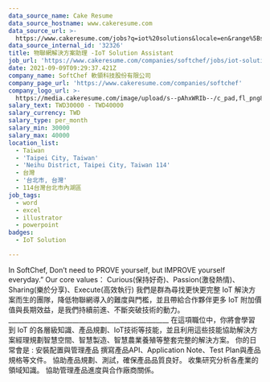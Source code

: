 ```yaml
---
data_source_name: Cake Resume
data_source_hostname: www.cakeresume.com
data_source_url: >-
  https://www.cakeresume.com/jobs?q=iot%20solutions&locale=en&range%5Bsalary_range%5D%5Bmin%5D=1000000
data_source_internal_id: '32326'
title: 物聯網解決方案助理 -IoT Solution Assistant
job_url: 'https://www.cakeresume.com/companies/softchef/jobs/iot-solution-assistant'
date: 2021-09-09T09:29:37.421Z
company_name: SoftChef 軟領科技股份有限公司
company_page_url: 'https://www.cakeresume.com/companies/softchef'
company_logo_url: >-
  https://media.cakeresume.com/image/upload/s--pAhxWRIb--/c_pad,fl_png8,h_200,w_200/v1637893689/okn4v5fmcgopzgdqt9cz.png
salary_text: TWD30000 - TWD40000
salary_currency: TWD
salary_type: per_month
salary_min: 30000
salary_max: 40000
location_list:
  - Taiwan
  - 'Taipei City, Taiwan'
  - 'Neihu District, Taipei City, Taiwan 114'
  - 台灣
  - '台北市, 台灣'
  - 114台灣台北市內湖區
job_tags:
  - word
  - excel
  - illustrator
  - powerpoint
badges:
  - IoT Solution

---
```


In SoftChef, Don’t need to PROVE yourself, but IMPROVE yourself everyday.” Our core values： Curious(保持好奇)、Passion(激發熱情)、Sharing(樂於分享)、Execute(高效執行) 我們是群為尋找更快更完整 IoT 解決方案而生的團隊，降低物聯網導入的難度與門檻，並且帶給合作夥伴更多 IoT 附加價值與長期效益，是我們持續前進、不斷突破技術的動力。 __________________________________________________ 在這項職位中，你將會學習到 IoT 的各層級知識、產品規劃、IoT技術等技能，並且利用這些技能協助解決方案經理規劃智慧空間、智慧製造、智慧農業養殖等整套完整的解決方案。 你的日常會是 : 安裝配置與管理產品 撰寫產品API、Application Note、Test Plan與產品規格等文件。 協助產品規劃、測試，確保產品品質良好。 收集研究分析各產業的領域知識。 協助管理產品進度與合作廠商關係。